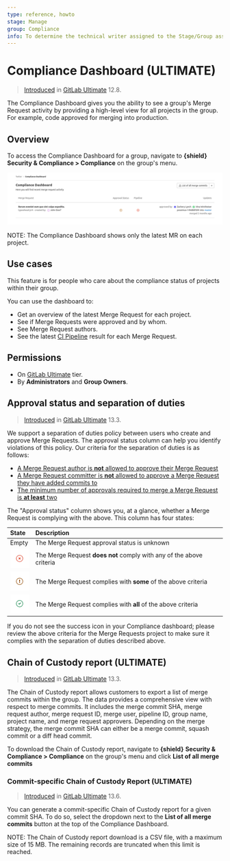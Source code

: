 ```yaml
---
type: reference, howto
stage: Manage
group: Compliance
info: To determine the technical writer assigned to the Stage/Group associated with this page, see https://about.gitlab.com/handbook/engineering/ux/technical-writing/#assignments
---
```


# Compliance Dashboard **(ULTIMATE)**

> [Introduced](https://gitlab.com/gitlab-org/gitlab/-/issues/36524) in [GitLab Ultimate](https://about.gitlab.com/pricing/) 12.8.

The Compliance Dashboard gives you the ability to see a group's Merge Request activity
by providing a high-level view for all projects in the group. For example, code approved
for merging into production.

## Overview

To access the Compliance Dashboard for a group, navigate to **{shield}** **Security & Compliance > Compliance** on the group's menu.

![Compliance Dashboard](img/compliance_dashboard_v13_11.png)

NOTE:
The Compliance Dashboard shows only the latest MR on each project.

## Use cases

This feature is for people who care about the compliance status of projects within their group.

You can use the dashboard to:

- Get an overview of the latest Merge Request for each project.
- See if Merge Requests were approved and by whom.
- See Merge Request authors.
- See the latest [CI Pipeline](../../../ci/pipelines/index.md) result for each Merge Request.

## Permissions

- On [GitLab Ultimate](https://about.gitlab.com/pricing/) tier.
- By **Administrators** and **Group Owners**.

## Approval status and separation of duties

> [Introduced](https://gitlab.com/gitlab-org/gitlab/-/issues/217939) in [GitLab Ultimate](https://about.gitlab.com/pricing/) 13.3.

We support a separation of duties policy between users who create and approve Merge Requests.
The approval status column can help you identify violations of this policy.
Our criteria for the separation of duties is as follows:

- [A Merge Request author is **not** allowed to approve their Merge Request](../../project/merge_requests/merge_request_approvals.md#allowing-merge-request-authors-to-approve-their-own-merge-requests)
- [A Merge Request committer is **not** allowed to approve a Merge Request they have added commits to](../../project/merge_requests/merge_request_approvals.md#prevent-approval-of-merge-requests-by-their-committers)
- [The minimum number of approvals required to merge a Merge Request is **at least** two](../../project/merge_requests/merge_request_approvals.md#approval-rules)

The "Approval status" column shows you, at a glance, whether a Merge Request is complying with the above.
This column has four states:

| State | Description |
|:------|:------------|
| Empty | The Merge Request approval status is unknown |
| ![Failed](img/failed_icon_v13_3.png) | The Merge Request **does not** comply with any of the above criteria |
| ![Warning](img/warning_icon_v13_3.png) | The Merge Request complies with **some** of the above criteria |
| ![Success](img/success_icon_v13_3.png) | The Merge Request complies with **all** of the above criteria |

If you do not see the success icon in your Compliance dashboard; please review the above criteria for the Merge Requests
project to make sure it complies with the separation of duties described above.

## Chain of Custody report **(ULTIMATE)**

> [Introduced](https://gitlab.com/gitlab-org/gitlab/-/issues/213364) in [GitLab Ultimate](https://about.gitlab.com/pricing/) 13.3.

The Chain of Custody report allows customers to export a list of merge commits within the group.
The data provides a comprehensive view with respect to merge commits. It includes the merge commit SHA,
merge request author, merge request ID, merge user, pipeline ID, group name, project name, and merge request approvers.
Depending on the merge strategy, the merge commit SHA can either be a merge commit, squash commit or a diff head commit.

To download the Chain of Custody report, navigate to **{shield}** **Security & Compliance > Compliance** on the group's menu and click **List of all merge commits**

### Commit-specific Chain of Custody Report **(ULTIMATE)**

> [Introduced](https://gitlab.com/gitlab-org/gitlab/-/issues/267629) in [GitLab Ultimate](https://about.gitlab.com/pricing/) 13.6.

You can generate a commit-specific Chain of Custody report for a given commit SHA. To do so, select
the dropdown next to the **List of all merge commits** button at the top of the Compliance Dashboard.

NOTE:
The Chain of Custody report download is a CSV file, with a maximum size of 15 MB.
The remaining records are truncated when this limit is reached.
